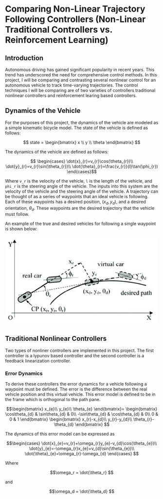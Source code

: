 # Comparing Non-Linear Trajectory Following Controllers (Non-Linear Traditional Controllers vs. Reinforcement Learning)

## Introduction

Autonomous driving has gained significant popularity in recent years. This trend has underscored the need for comprehensive control methods. In this project, I will be comparing and contrasting several nonlinear control for an autonomous vehicle to track time-varying trajectories. The control techniques I will be comparing are of two varieties of controllers traditional nonlinear controllers and reinforcement learing based controllers.

## Dynamics of the Vehicle

For the purposes of this project, the dynamics of the vehicle are modeled as a simple kinematic bicycle model. The state of the vehicle is defined as follows:

```math

state = \begin{bmatrix} x \\ y \\ \theta \end{bmatrix}

```

The dynamics of the vehicle are defined as follows:

```math

 \begin{cases} \dot{x}_{r}=v_{r}\cos(\theta_{r})\\ 
 \dot{y}_{r}=v_{r}\sin(\theta_{r})\\ 
 \dot{\theta}_{r}=\frac{v_{r}}{l}\tan(\phi_{r}) \end{cases}
```

Where `v_r` is the velocity of the vehicle, `l` is the length of the vehicle, and `phi_r` is the steering angle of the vehicle. The inputs into this system are the velocity of the vehicle and the steering angle of the vehicle. A trajectory can be thought of as a series of waypoints that an ideal vehicle is following. Each of these waypoints has a desired position, $(x_d, y_d)$, and a desired orientation, $\theta_d$. These waypoints are the desired trajectory that the vehicle must follow.

An example of the true and desired vehicles for following a single waypoint is shown below:

![Single Waypoint](figures/bike_model.png)

## Traditional Nonlinear Controllers

Two types of nonliner controllers are implemented in this project. The first controller is a lypunov based controller and the second controller is a feedback linearization controller.

### Error Dynamics

To derive these controllers the error dynamics for a vehicle following a waypoint must be defined. The error is the difference between the real vehicle position and this virtual vehicle. This error model is defined to be in the frame which is orthogonal to the path pane.

```math
\begin{bmatrix} 
x_{e}\\ 
y_{e}\\ 
\theta_{e} 
\end{bmatrix}=
\begin{bmatrix} 
\cos\theta_{d} & \sin\theta_{d} & 0\\ 
-\sin\theta_{d} & \cos\theta_{d} & 0\\ 
0 & 0 & 1 
\end{bmatrix}
\begin{bmatrix} 
x_{r}-x_{d}\\ 
y_{r}-y_{d}\\ 
\theta_{r}-\theta_{d} 
\end{bmatrix} 
```

The dynamics of this error model can be expressed as

```math
\begin{cases} 
\dot{x}_{e}=v_{r}+\omega_{r}y_{e}-v_{d}\cos(\theta_{e})\\ 
\dot{y}_{e}=-\omega_{r}x_{e}+v_{d}\sin(\theta_{e})\\
\dot{\theta}_{e}=\omega_{r}-\omega_{d} 
\end{cases} 
```

Where

```math
\omega_r = \dot{\theta_r} 
```

and

```math
\omega_d = \dot{\theta_d} 
```
